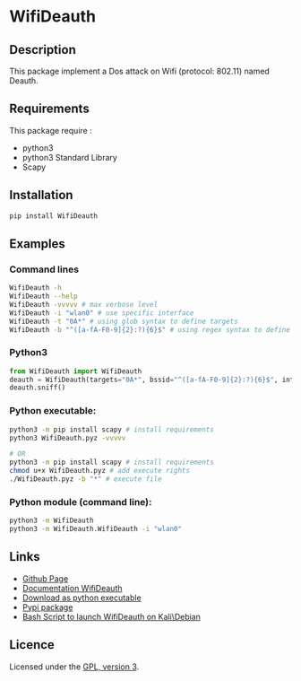 # WifiDeauth

## Description
This package implement a Dos attack on Wifi (protocol: 802.11) named Deauth.

## Requirements
This package require :
 - python3
 - python3 Standard Library
 - Scapy

## Installation
```bash
pip install WifiDeauth
```

## Examples

### Command lines
```bash
WifiDeauth -h
WifiDeauth --help
WifiDeauth -vvvvv # max verbose level
WifiDeauth -i "wlan0" # use specific interface
WifiDeauth -t "0A*" # using glob syntax to define targets
WifiDeauth -b "^([a-fA-F0-9]{2}:?){6}$" # using regex syntax to define BSSID
```

### Python3
```python
from WifiDeauth import WifiDeauth
deauth = WifiDeauth(targets="0A*", bssid="^([a-fA-F0-9]{2}:?){6}$", interface="wlan0", debug=5)
deauth.sniff()
```

### Python executable:
```bash
python3 -m pip install scapy # install requirements
python3 WifiDeauth.pyz -vvvvv

# OR
python3 -m pip install scapy # install requirements
chmod u+x WifiDeauth.pyz # add execute rights
./WifiDeauth.pyz -b "*" # execute file
```

### Python module (command line):

```bash
python3 -m WifiDeauth
python3 -m WifiDeauth.WifiDeauth -i "wlan0"
```

## Links
 - [Github Page](https://github.com/mauricelambert/WifiDeauth)
 - [Documentation WifiDeauth](https://mauricelambert.github.io/info/python/security/WifiDeauth.html)
 - [Download as python executable](https://mauricelambert.github.io/info/python/security/WifiDeauth.pyz)
 - [Pypi package](https://pypi.org/project/WifiDeauth/)
 - [Bash Script to launch WifiDeauth on Kali\Debian](https://mauricelambert.github.io/info/bash/LaunchWifiDeauth.sh)

## Licence
Licensed under the [GPL, version 3](https://www.gnu.org/licenses/).
